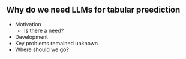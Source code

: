 ## Why do we need LLMs for tabular preediction

- Motivation
  - Is there a need?
- Development
- Key problems remained unknown
- Where should we go?